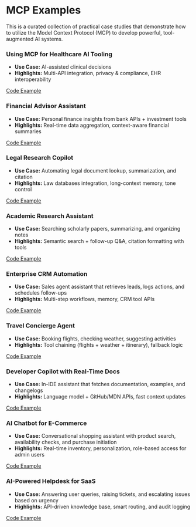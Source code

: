 # MCP Examples
This is a curated collection of practical case studies that demonstrate how to utilize the Model Context Protocol (MCP) to develop powerful, tool-augmented AI systems.

### Using MCP for Healthcare AI Tooling
- **Use Case:** AI-assisted clinical decisions
- **Highlights:** Multi-API integration, privacy & compliance, EHR interoperability

[Code Example](./mcp-healthcare/)

### Financial Advisor Assistant
- **Use Case:** Personal finance insights from bank APIs + investment tools
- **Highlights:** Real-time data aggregation, context-aware financial summaries

[Code Example](./mcp-financial-advisor/)

### Legal Research Copilot
- **Use Case:** Automating legal document lookup, summarization, and citation
- **Highlights:** Law databases integration, long-context memory, tone control

[Code Example]()

### Academic Research Assistant
- **Use Case:** Searching scholarly papers, summarizing, and organizing notes
- **Highlights:** Semantic search + follow-up Q&A, citation formatting with tools

[Code Example]()

### Enterprise CRM Automation
- **Use Case:** Sales agent assistant that retrieves leads, logs actions, and schedules follow-ups
- **Highlights:** Multi-step workflows, memory, CRM tool APIs

[Code Example]()

### Travel Concierge Agent
- **Use Case:** Booking flights, checking weather, suggesting activities
- **Highlights:** Tool chaining (flights + weather + itinerary), fallback logic

[Code Example]()

### Developer Copilot with Real-Time Docs
- **Use Case:** In-IDE assistant that fetches documentation, examples, and changelogs
- **Highlights:** Language model + GitHub/MDN APIs, fast context updates

[Code Example]()

### AI Chatbot for E-Commerce
- **Use Case:** Conversational shopping assistant with product search, availability checks, and purchase initiation
- **Highlights:** Real-time inventory, personalization, role-based access for admin users

[Code Example]()

### AI-Powered Helpdesk for SaaS
- **Use Case:** Answering user queries, raising tickets, and escalating issues based on urgency
- **Highlights:** API-driven knowledge base, smart routing, and audit logging

[Code Example]()
